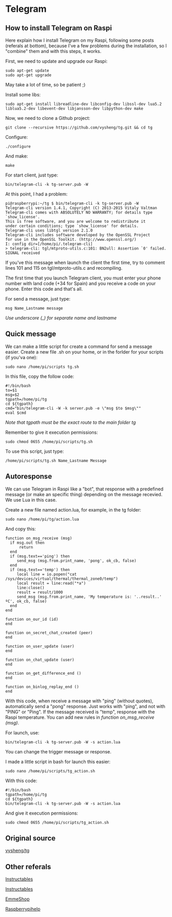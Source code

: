 # Telegram

## How to install Telegram on Raspi

Here explain how I install Telegram on my Raspi, following some posts (referals at bottom), because I've a few problems during the installation, so I "combine" them and with this steps, it works.

First, we need to update and upgrade our Raspi:

    sudo apt-get update
    sudo apt-get upgrade

May take a lot of time, so be patient ;)

Install some libs:

    sudo apt-get install libreadline-dev libconfig-dev libssl-dev lua5.2 liblua5.2-dev libevent-dev libjansson-dev libpython-dev make

Now, we need to clone a Github project:

    git clone --recursive https://github.com/vysheng/tg.git && cd tg

Configure:

    ./configure

And make:

    make

For start client, just type:

    bin/telegram-cli -k tg-server.pub -W

At this point, I had a problem:

    pi@raspberrypi:~/tg $ bin/telegram-cli -k tg-server.pub -W
    Telegram-cli version 1.4.1, Copyright (C) 2013-2015 Vitaly Valtman
    Telegram-cli comes with ABSOLUTELY NO WARRANTY; for details type `show_license'.
    This is free software, and you are welcome to redistribute it
    under certain conditions; type `show_license' for details.
    Telegram-cli uses libtgl version 2.1.0
    Telegram-cli includes software developed by the OpenSSL Project
    for use in the OpenSSL Toolkit. (http://www.openssl.org/)
    I: config dir=[/home/pi/.telegram-cli]
    > telegram-cli: tgl/mtproto-utils.c:101: BN2ull: Assertion `0' failed.
    SIGNAL received

If you've this message when launch the client the first time, try to comment lines 101 and 115 on tgl/mtproto-utils.c and recompiling.

The first time that you launch Telegram client, you must enter your phone number with land code (+34 for Spain) and you receive a code on your phone. Enter this code and that's all.

For send a message, just type:

    msg Name_Lastname message
        
*Use underscore (_) for separate name and lastname*

## Quick message

We can make a little script for create a command for send a message easier. Create a new file .sh on your home, or in the forlder for your scripts (if you'va one):

    sudo nano /home/pi/scripts tg.sh

In this file, copy the follow code:

    #!/bin/bash
    to=$1
    msg=$2
    tgpath=/home/pi/tg
    cd ${tgpath}
    cmd="bin/telegram-cli -W -k server.pub -e \"msg $to $msg\""
    eval $cmd

*Note that tgpath must be the exact route to the main folder tg*

Remember to give it execution permissions:

    sudo chmod 0655 /home/pi/scripts/tg.sh

To use this script, just type:

    /home/pi/scripts/tg.sh Name_Lastname Message

## Autoresponse

We can use Telegram in Raspi like a "bot", that response with a predefined message (or make an specific thing) depending on the message recevied. We use Lua in this case.

Create a new file named action.lua, for example, in the tg folder:

    sudo nano /home/pi/tg/action.lua

And copy this:

    function on_msg_receive (msg)
      if msg.out then
          return
      end
      if (msg.text=='ping') then
         send_msg (msg.from.print_name, 'pong', ok_cb, false)
      end
      if (msg.text=='temp') then
         local line = io.popen("cat /sys/devices/virtual/thermal/thermal_zone0/temp")
         local result = line:read("*a")
         line:close()
         result = result/1000
         send_msg (msg.from.print_name, 'My temperature is: '..result..' ºC', ok_cb, false)
      end
    end
   
    function on_our_id (id)
    end
   
    function on_secret_chat_created (peer)
    end
   
    function on_user_update (user)
    end
   
    function on_chat_update (user)
    end
   
    function on_get_difference_end ()
    end
   
    function on_binlog_replay_end ()
    end

With this code, when receive a message with "ping" (without quotes), automatically send a "pong" response. Just works with "ping", and not with "PING" or "Ping". If the message received is "temp", response with the Raspi temperature.
You can add new rules in *function on_msg_receive (msg)*.

For launch, use:

    bin/telegram-cli -k tg-server.pub -W -s action.lua

You can change the trigger message or response.

I made a little script in bash for launch this easier:

    sudo nano /home/pi/scripts/tg_action.sh

With this code:

    #!/bin/bash
    tgpath=/home/pi/tg
    cd ${tgpath}
    bin/telegram-cli -k tg-server.pub -W -s action.lua

And give it execution permissions:

    sudo chmod 0655 /home/pi/scripts/tg_action.sh

## Original source

[vysheng/tg](https://github.com/vysheng/tg)

## Other referals

[Instructables](http://www.instructables.com/id/Telegram-on-Raspberry-Pi/)

[Instructables](http://www.instructables.com/id/Raspberry-remote-control-with-Telegram/)

[EmmeShop](http://www.blog.emmeshop.eu/?q=node/44)

[Raspberrypihelp](http://raspberrypihelp.net/raspberry-pi-telegram/)

